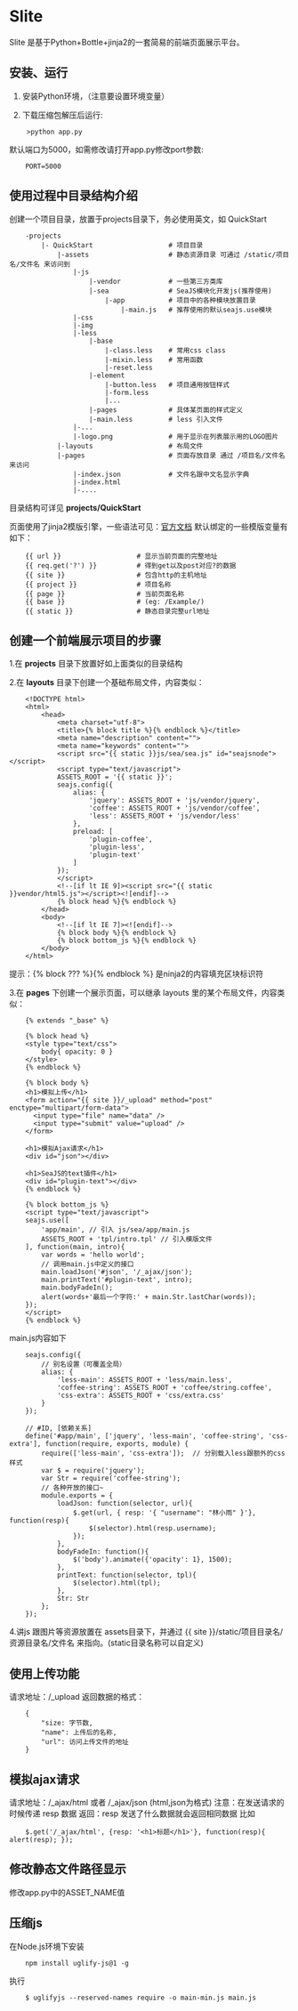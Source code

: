 Slite
===============
Slite 是基于Python+Bottle+jinja2的一套简易的前端页面展示平台。


安装、运行
---------------
1. 安装Python环境，（注意要设置环境变量）
2. 下载压缩包解压后运行:
		

		>python app.py

		
默认端口为5000，如需修改请打开app.py修改port参数:


		PORT=5000

		
使用过程中目录结构介绍
----------------------		
创建一个项目目录，放置于projects目录下，务必使用英文，如 QuickStart

		
		-projects
			|- QuickStart      				# 项目目录
				|-assets					# 静态资源目录 可通过 /static/项目名/文件名 来访问到
					|-js
						|-vendor			# 一些第三方类库
						|-sea				# SeaJS模块化开发js(推荐使用)
							|-app 			# 项目中的各种模块放置目录
								|-main.js 	# 推荐使用的默认seajs.use模块
					|-css
					|-img
					|-less
						|-base
							|-class.less 	# 常用css class
							|-mixin.less 	# 常用函数
							|-reset.less
						|-element
							|-button.less 	# 项目通用按钮样式
							|-form.less 
							|...
						|-pages 			# 具体某页面的样式定义
						|-main.less			# less 引入文件
					|-...
					|-logo.png				# 用于显示在列表展示用的LOGO图片
				|-layouts					# 布局文件
				|-pages						# 页面存放目录 通过 /项目名/文件名 来访问
					|-index.json			# 文件名跟中文名显示字典
					|-index.html		
					|-....


目录结构可详见 **projects/QuickStart**

页面使用了jinja2模版引擎，一些语法可见：[官方文档](http://jinja.pocoo.org/docs/templates/)
默认绑定的一些模版变量有如下：


		{{ url }}					# 显示当前页面的完整地址
		{{ req.get('?') }}			# 得到get以及post对应?的数据
		{{ site }}					# 包含http的主机地址
		{{ project }}				# 项目名称
		{{ page }}					# 当前页面名称
		{{ base }}  				# (eg: /Example/)
		{{ static }}  				# 静态目录完整url地址
		
		
		
创建一个前端展示项目的步骤
--------------------------
1.在 **projects** 目录下放置好如上面类似的目录结构

2.在 **layouts** 目录下创建一个基础布局文件，内容类似：

		<!DOCTYPE html>
		<html>
		    <head>
		        <meta charset="utf-8">
		        <title>{% block title %}{% endblock %}</title>
		        <meta name="description" content="">
		        <meta name="keywords" content="">
		        <script src="{{ static }}js/sea/sea.js" id="seajsnode"></script>
		        <script type="text/javascript">
		        ASSETS_ROOT = '{{ static }}';
		        seajs.config({
		            alias: {
		                'jquery': ASSETS_ROOT + 'js/vendor/jquery',
		                'coffee': ASSETS_ROOT + 'js/vendor/coffee',
		                'less': ASSETS_ROOT + 'js/vendor/less'
		            },
		            preload: [
		                'plugin-coffee',
		                'plugin-less',
		                'plugin-text'
		            ]
		        });
		        </script>
		        <!--[if lt IE 9]><script src="{{ static }}vendor/html5.js"></script><![endif]-->
		        {% block head %}{% endblock %}
		    </head>
		    <body>
		        <!--[if lt IE 7]><![endif]-->
		        {% block body %}{% endblock %}
		        {% block bottom_js %}{% endblock %}
		    </body>
		</html>

提示：{% block ??? %}{% endblock %} 是ninja2的内容填充区块标识符

3.在 **pages** 下创建一个展示页面，可以继承 layouts 里的某个布局文件，内容类似：

		{% extends "_base" %}

		{% block head %}
		<style type="text/css">
			body{ opacity: 0 }
		</style>
		{% endblock %}

		{% block body %}
		<h1>模拟上传</h1>
		<form action="{{ site }}/_upload" method="post" enctype="multipart/form-data">
		  <input type="file" name="data" />
		  <input type="submit" value="upload" />
		</form>

		<h1>模拟Ajax请求</h1>
		<div id="json"></div>

		<h1>SeaJS的text插件</h1>
		<div id="plugin-text"></div>
		{% endblock %}

		{% block bottom_js %}
		<script type="text/javascript">
		seajs.use([
			'app/main', // 引入 js/sea/app/main.js
			ASSETS_ROOT + 'tpl/intro.tpl' // 引入模版文件
		], function(main, intro){
			var words = 'hello world';
			// 调用main.js中定义的接口
			main.loadJson('#json', '/_ajax/json');
			main.printText('#plugin-text', intro);
			main.bodyFadeIn();
			alert(words+'最后一个字符:' + main.Str.lastChar(words));
		});
		</script>
		{% endblock %}


main.js内容如下


		seajs.config({
			// 别名设置（可覆盖全局）
			alias: {
				'less-main': ASSETS_ROOT + 'less/main.less',
				'coffee-string': ASSETS_ROOT + 'coffee/string.coffee',
				'css-extra': ASSETS_ROOT + 'css/extra.css'
			}
		});

		// #ID, [依赖关系]
		define('#app/main', ['jquery', 'less-main', 'coffee-string', 'css-extra'], function(require, exports, module) {
			require(['less-main', 'css-extra']);  // 分别载入less跟额外的css样式
			var $ = require('jquery');
			var Str = require('coffee-string');
			// 各种开放的接口~
			module.exports = {
				loadJson: function(selector, url){
					$.get(url, { resp: '{ "username": "林小雨" }'}, function(resp){
						$(selector).html(resp.username);
					});
				},
				bodyFadeIn: function(){
					$('body').animate({'opacity': 1}, 1500);
				},
				printText: function(selector, tpl){
					$(selector).html(tpl);
				},
				Str: Str
			};
		});


4.讲js 跟图片等资源放置在 assets目录下，并通过 {{ site }}/static/项目目录名/资源目录名/文件名 来指向。(static目录名称可以自定义)

使用上传功能
------------
请求地址：/_upload
返回数据的格式：

        {
            "size: 字节数,
            "name": 上传后的名称,
            "url": 访问上传文件的地址
        }

模拟ajax请求
-----------
请求地址：/_ajax/html 或者 /_ajax/json (html,json为格式)
注意：在发送请求的时候传递 resp 数据
返回：resp 发送了什么数据就会返回相同数据
比如

        $.get('/_ajax/html', {resp: '<h1>标题</h1>'}, function(resp){ alert(resp); });

修改静态文件路径显示
--------------------
修改app.py中的ASSET_NAME值

压缩js
--------------------
在Node.js环境下安装

		npm install uglify-js@1 -g

执行

		$ uglifyjs --reserved-names require -o main-min.js main.js
